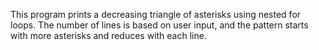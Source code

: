 This program prints a decreasing triangle of asterisks using nested for loops. The number of lines is based on user input, and the pattern starts with more asterisks and reduces with each line.
